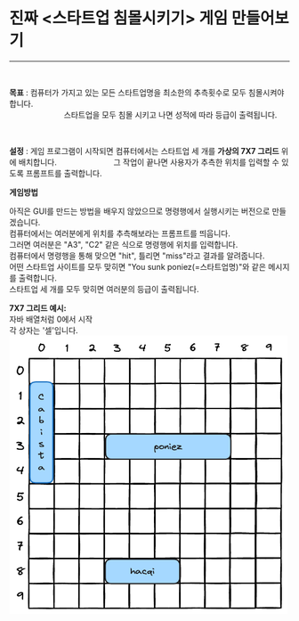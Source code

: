 
# 진짜 <스타트업 침몰시키기> 게임 만들어보기
***

<br>

**목표** : 컴퓨터가 가지고 있는 모든 스타트업명을 최소한의 추측횟수로 모두 침몰시켜야 합니다.  
　　　　　　　스타트업을 모두 침몰 시키고 나면 성적에 따라 등급이 출력됩니다.

<br>

**설정** : 게임 프로그램이 시작되면 컴퓨터에서는 스타트업 세 개를 **가상의 7X7 그리드** 위에 배치합니다.
　　　　　　　그 작업이 끝나면 사용자가 추측한 위치를 입력할 수 있도록 프롬프트를 출력합니다.

**게임방법**  

아직은 GUI를 만드는 방법을 배우지 않았으므로 명령행에서 실행시키는 버전으로 만들겠습니다.  
컴퓨터에서는 여러분에게 위치를 추측해보라는 프롬프트를 띄웁니다.  
그러면 여러분은 "A3", "C2" 같은 식으로 명령행에 위치를 입력합니다.  
컴퓨터에서 명령행을 통해 맞으면 "hit", 틀리면 "miss"라고 결과를 알려줍니다.  
어떤 스타트업 사이트를 모두 맞히면 "You sunk poniez(=스타트업명)"와 같은 메시지를 출력합니다.  
스타트업 세 개를 모두 맞히면 여러분의 등급이 출력됩니다.

**7X7 그리드 예시:** <br>
자바 배열처럼 0에서 시작  
각 상자는 '셀'입니다.  
<img src="img.png" width="500" height="500">